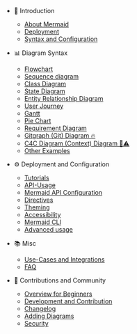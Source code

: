 - 📔 Introduction

  - [About Mermaid](README.md)
  - [Deployment](n00b-gettingStarted.md)
  - [Syntax and Configuration](n00b-syntaxReference.md)

- 📊 Diagram Syntax
  - [Flowchart](flowchart.md)
  - [Sequence diagram](sequenceDiagram.md)
  - [Class Diagram](classDiagram.md)
  - [State Diagram](stateDiagram.md)
  - [Entity Relationship Diagram](entityRelationshipDiagram.md)
  - [User Journey](user-journey.md)
  - [Gantt](gantt.md)
  - [Pie Chart](pie.md)
  - [Requirement Diagram](requirementDiagram.md)
  - [Gitgraph (Git) Diagram 🔥](gitgraph.md)
  - [C4C Diagram (Context) Diagram 🦺⚠️](c4c.md)
  - [Other Examples](examples.md)

- ⚙️ Deployment and Configuration

  - [Tutorials](Tutorials.md)
  - [API-Usage](usage.md)
  - [Mermaid API Configuration](Setup.md)
  - [Directives](directives.md)
  - [Theming](theming.md)
  - [Accessibility](accessibility.md)
  - [Mermaid CLI](mermaidCLI.md)
  - [Advanced usage](n00b-advanced.md)

- 📚 Misc
  - [Use-Cases and Integrations](integrations.md)
  - [FAQ](faq.md)

- 🙌 Contributions and Community
  - [Overview for Beginners](n00b-overview.md)
  - [Development and Contribution ](development.md)
  - [Changelog](CHANGELOG.md)
  - [Adding Diagrams ](newDiagram.md)
  - [Security ](security.md)
